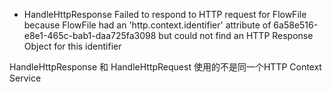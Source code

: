 


* HandleHttpResponse Failed to respond to HTTP request for FlowFile because FlowFile had an 'http.context.identifier' attribute of 6a58e516-e8e1-465c-bab1-daa725fa3098 but could not find an HTTP Response Object for this identifier

HandleHttpResponse 和 HandleHttpRequest 使用的不是同一个HTTP Context Service